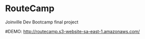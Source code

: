 # RouteCamp
Joinville Dev Bootcamp final project

#DEMO: http://routecamp.s3-website-sa-east-1.amazonaws.com/
